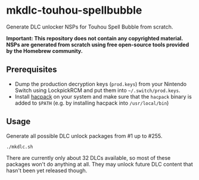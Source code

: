 # mkdlc-touhou-spellbubble
Generate DLC unlocker NSPs for Touhou Spell Bubble from scratch.

**Important: This repository does not contain any copyrighted material. NSPs are generated from scratch using free open-source tools provided by the Homebrew community.**

## Prerequisites

  * Dump the production decryption keys (`prod.keys`) from your Nintendo Switch using LockpickRCM and put them into `~/.switch/prod.keys`.
  * Install [hacpack](https://github.com/The-4n/hacPack) on your system and make sure that the `hacpack` binary is added to `$PATH` (e.g. by installing hacpack into `/usr/local/bin`)


## Usage

Generate all possible DLC unlock packages from #1 up to #255.
```
./mkdlc.sh
```
There are currently only about 32 DLCs available, so most of these packages won't do anything at all. They may unlock future DLC content that hasn't been yet released though.

